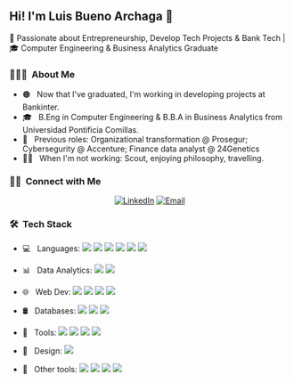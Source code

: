 <h2> Hi! I'm Luis Bueno Archaga 👋 </h2>

🚀 Passionate about Entrepreneurship, Develop Tech Projects & Bank Tech | 🎓 Computer Engineering & Business Analytics Graduate

<h3> 👨🏻‍💻 &nbsp;About Me</h3>

- 🟠 &nbsp; Now that I've graduated, I'm working in developing projects at Bankinter.
- 🎓 &nbsp; B.Eng in Computer Engineering & B.B.A in Business Analytics from Universidad Pontificia Comillas.
- 💼 &nbsp; Previous roles: Organizational transformation @ Prosegur; Cybersegurity @ Accenture; Finance data analyst @ 24Genetics
- 🏄‍♂️ &nbsp; When I'm not working: Scout, enjoying philosophy, travelling.

<h3> 🤝🏻 &nbsp;Connect with Me </h3>

<p align="center">
<a href="https://www.linkedin.com/in/luis-bueno-archaga-2687b6195"><img alt="LinkedIn" src="https://img.shields.io/badge/LinkedIn-luis--bueno--archaga-blue?style=for-the-badge&logo=linkedin"></a>
<a href="mailto:lbarchaga@gmail.com"><img alt="Email" src="https://img.shields.io/badge/Email-lbarchaga@gmail.com-blue?style=for-the-badge&logo=gmail"></a>
</p>

<h3> 🛠 &nbsp;Tech Stack</h3>

- 💻 &nbsp; Languages:
  <img src="https://img.shields.io/badge/COBOL-%2210104C.svg?&style=for-the-badge"/> 
  <img src="https://img.shields.io/badge/python%20-%2314354C.svg?&style=for-the-badge&logo=python&logoColor=white"/> 
  <img src="https://img.shields.io/badge/R-%23276DC3.svg?&style=for-the-badge&logo=r&logoColor=white"/> 
  <img src="https://img.shields.io/badge/java-%23ED8B00.svg?&style=for-the-badge&logo=java&logoColor=white"/> 
  <img src="https://img.shields.io/badge/c%20-%2300599C.svg?&style=for-the-badge&logo=c&logoColor=white"/> 
  <img src="https://img.shields.io/badge/javascript%20-%23323330.svg?&style=for-the-badge&logo=javascript&logoColor=%23F7DF1E"/>

- 📊 &nbsp; Data Analytics:
  <img src="https://img.shields.io/badge/sql-%2307405e.svg?&style=for-the-badge&logo=sql&logoColor=white"/> 
  <img src="https://img.shields.io/badge/pySpark-%23E25A1C.svg?&style=for-the-badge&logo=apache%20spark&logoColor=white"/>

- 🌐 &nbsp; Web Dev:
  <img src="https://img.shields.io/badge/html5%20-%23E34F26.svg?&style=for-the-badge&logo=html5&logoColor=white"/> 
  <img src="https://img.shields.io/badge/css3%20-%231572B6.svg?&style=for-the-badge&logo=css3&logoColor=white"/> 
  <img src="https://img.shields.io/badge/django%20-%23092E20.svg?&style=for-the-badge&logo=django&logoColor=white"/> 
  <img src="https://img.shields.io/badge/react%20-%2320232a.svg?&style=for-the-badge&logo=react&logoColor=%2361DAFB"/>

- 🛢 &nbsp; Databases:
  <img src="https://img.shields.io/badge/mysql-%2300f.svg?&style=for-the-badge&logo=mysql&logoColor=white"/> 
  <img src ="https://img.shields.io/badge/MongoDB-%234ea94b.svg?&style=for-the-badge&logo=mongodb&logoColor=white"/> 
  <img src ="https://img.shields.io/badge/sqlite-%2307405e.svg?&style=for-the-badge&logo=sqlite&logoColor=white"/>

- 🔧 &nbsp; Tools:
  <img src="https://img.shields.io/badge/git%20-%23F05033.svg?&style=for-the-badge&logo=git&logoColor=white"/> 
  <img src="https://img.shields.io/badge/github%20-%23121011.svg?&style=for-the-badge&logo=github&logoColor=white"/>
  <img src="https://img.shields.io/badge/Visual%20Studio%20Code-0078d7.svg?&style=for-the-badge&logo=visual-studio-code&logoColor=white"/> 
  <img src="https://img.shields.io/badge/anaconda-%2344A833.svg?&style=for-the-badge&logo=anaconda&logoColor=white"/>

- 🎨 &nbsp; Design:
  <img src="https://img.shields.io/badge/adobe%20photoshop%20-%2331A8FF.svg?&style=for-the-badge&logo=adobe%20photoshop&logoColor=white"/> 

- 🔬 &nbsp; Other tools:
  <img src="https://img.shields.io/badge/LTspice-%23A8B9CC.svg?&style=for-the-badge&logo=analog-devices&logoColor=black"/> 
  <img src="https://img.shields.io/badge/Quartus%20II-%2300529B.svg?&style=for-the-badge&logo=intel&logoColor=white"/>
  <img src="https://img.shields.io/badge/VHDL-%23008080.svg?&style=for-the-badge&logo=vhdl&logoColor=white"/>
  <img src="https://img.shields.io/badge/MATLAB-%23E16737.svg?&style=for-the-badge&logo=matlab&logoColor=white"/>

<br/>

